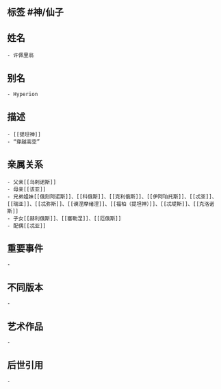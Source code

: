 ## 标签  #神/仙子
## 姓名
	- 许佩里翁
## 别名
	- Hyperion
## 描述
	- [[提坦神]]
	- “穿越高空”
## 亲属关系
	- 父亲[[乌剌诺斯]]
	- 母亲[[该亚]]
	- 兄弟姐妹[[俄刻阿诺斯]]、[[科俄斯]]、[[克利俄斯]]、[[伊阿珀托斯]]、[[忒亚]]、[[瑞亚]]、[[忒弥斯]]、[[谟涅摩绪涅]]、[[福柏（提坦神）]]、[[忒堤斯]]、[[克洛诺斯]]
	- 子女[[赫利俄斯]]、[[塞勒涅]]、[[厄俄斯]]
	- 配偶[[忒亚]]
## 重要事件
	-
## 不同版本
	-
## 艺术作品
	-
## 后世引用
	-
